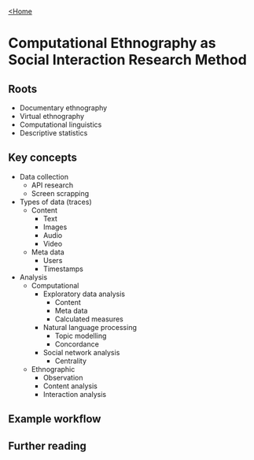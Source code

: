 [<Home](README.md)

# Computational Ethnography as Social Interaction Research Method

## Roots
- Documentary ethnography
- Virtual ethnography
- Computational linguistics
- Descriptive statistics

## Key concepts
- Data collection
  - API research
  - Screen scrapping
- Types of data (traces)
  - Content
    - Text
    - Images
    - Audio
    - Video
  - Meta data
    - Users
    - Timestamps
- Analysis
  - Computational
    - Exploratory data analysis
      - Content
      - Meta data
      - Calculated measures
    - Natural language processing
      - Topic modelling
      - Concordance
    - Social network analysis
      - Centrality
  - Ethnographic
    - Observation
    - Content analysis
    - Interaction analysis
    
## Example workflow


## Further reading

  
  
